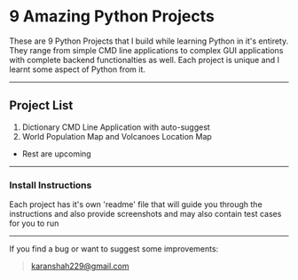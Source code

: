 # 9 Amazing Python Projects

These are 9 Python Projects that I build while learning Python in it's entirety.
They range from simple CMD line applications to complex GUI applications with 
complete backend functionalties as well.
Each project is unique and I learnt some aspect of Python from it.

---

## Project List

1. Dictionary CMD Line Application with auto-suggest
2. World Population Map and Volcanoes Location Map
- Rest are upcoming
---

### Install Instructions

Each project has it's own 'readme' file that will guide you through the instructions
and also provide screenshots and may also contain test cases for you to run

---

If you find a bug or want to suggest some improvements:
> karanshah229@gmail.com
